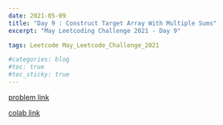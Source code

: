 ```yaml
---
date: 2021-05-09
title: "Day 9 : Construct Target Array With Multiple Sums"
excerpt: "May Leetcoding Challenge 2021 - Day 9"

tags: Leetcode May_Leetcode_Challenge_2021

#categories: blog
#toc: true
#toc_sticky: true
---
```


<script src="https://gist.github.com/1cg2cg3cg/115c90b1a22d1a3455ac66b53761ac71.js"></script>

[problem link](https://leetcode.com/explore/challenge/card/may-leetcoding-challenge-2021/599/week-2-may-8th-may-14th/3737/)

[colab link](https://colab.research.google.com/drive/1tzOw16AWMRbMQXzjAsTWnAKNW-88cO_g)
